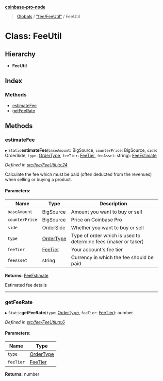 **[coinbase-pro-node](../README.md)**

> [Globals](../globals.md) / ["fee/FeeUtil"](../modules/_fee_feeutil_.md) / FeeUtil

# Class: FeeUtil

## Hierarchy

- **FeeUtil**

## Index

### Methods

- [estimateFee](_fee_feeutil_.feeutil.md#estimatefee)
- [getFeeRate](_fee_feeutil_.feeutil.md#getfeerate)

## Methods

### estimateFee

▸ `Static`**estimateFee**(`baseAmount`: BigSource, `counterPrice`: BigSource, `side`: OrderSide, `type`: [OrderType](../enums/_order_orderapi_.ordertype.md), `feeTier`: [FeeTier](../interfaces/_fee_feeapi_.feetier.md), `feeAsset`: string): [FeeEstimate](_fee_feeestimate_.feeestimate.md)

_Defined in [src/fee/FeeUtil.ts:24](https://github.com/bennycode/coinbase-pro-node/blob/accd6f4/src/fee/FeeUtil.ts#L24)_

Calculate the fee which must be paid (often deducted from the revenues) when selling or buying a product.

#### Parameters:

| Name | Type | Description |
| --- | --- | --- |
| `baseAmount` | BigSource | Amount you want to buy or sell |
| `counterPrice` | BigSource | Price on Coinbase Pro |
| `side` | OrderSide | Whether you want to buy or sell |
| `type` | [OrderType](../enums/_order_orderapi_.ordertype.md) | Type of order which is used to determine fees (maker or taker) |
| `feeTier` | [FeeTier](../interfaces/_fee_feeapi_.feetier.md) | Your account's fee tier |
| `feeAsset` | string | Currency in which the fee should be paid |

**Returns:** [FeeEstimate](_fee_feeestimate_.feeestimate.md)

Estimated fee details

---

### getFeeRate

▸ `Static`**getFeeRate**(`type`: [OrderType](../enums/_order_orderapi_.ordertype.md), `feeTier`: [FeeTier](../interfaces/_fee_feeapi_.feetier.md)): number

_Defined in [src/fee/FeeUtil.ts:6](https://github.com/bennycode/coinbase-pro-node/blob/accd6f4/src/fee/FeeUtil.ts#L6)_

#### Parameters:

| Name      | Type                                                |
| --------- | --------------------------------------------------- |
| `type`    | [OrderType](../enums/_order_orderapi_.ordertype.md) |
| `feeTier` | [FeeTier](../interfaces/_fee_feeapi_.feetier.md)    |

**Returns:** number
